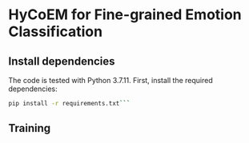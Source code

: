 # HyCoEM for Fine-grained Emotion Classification

## Install dependencies
The code is tested with Python 3.7.11. First, install the required dependencies:
```bash
pip install -r requirements.txt```
```
## Training
